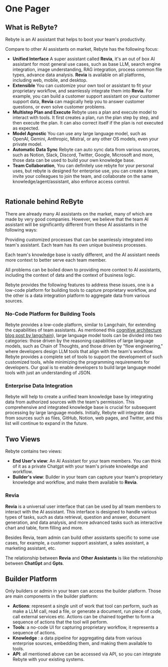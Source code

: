 # One Pager

## What is ReByte?

Rebyte is an AI assistant that helps to boot your team's productivity.

Compare to other AI assistants on market, Rebyte has the following focus:

* **Unified Interface** A super assistant called **Revia**, it's an out of box AI assistant for most general use cases, such as base LLM, search engine integration, image understanding, RAG integration, process common file types, advance data analysis. **Revia** is available on all platforms, including web, mobile, and desktop.
* **Extensible** You can customize your own tool or assistant to fit your proprietary workflow, and seamlessly integrate them into **Revia**. For example, you can build a customer support assistant on your customer support data, **Revia** can magically help you to answer customer questions, or even solve customer problems.
* **Multistep Plan and Execute** Rebyte uses a plan and execute model to interact with tools. It first creates a plan, run the plan step by step, and then execute the plan. It can also correct itself if the plan is not executed as expected.
* **Model Agnostic** You can use any large language model, such as OpenAI, Gemini, Anthropic, Mistral, or any other OS models, even your private model.
* **Automatic Data Sync** Rebyte can auto sync data from various sources, such as Notion, Slack, Discord, Twitter, Google, Microsoft and more, those data can be used to build your own knowledge base.
* **Team Collaboration**, You can definitely use rebyte for your personal uses, but rebyte is designed for enterprise use, you can create a team, invite your colleagues to join the team, and collaborate on the same knowledge/agent/assistant, also enforce access control.

<figure><img src=".gitbook/assets/image (9).png" alt=""><figcaption></figcaption></figure>

## Rationale behind ReByte

There are already many AI assistants on the market, many of which are made by very good companies. However, we believe that the team AI assistant will be significantly different from these AI assistants in the following ways:

Providing customized processes that can be seamlessly integrated into team's assistant. Each team has its own unique business processes.

Each team's knowledge base is vastly different, and the AI assistant needs more context to better serve each team member.

All problems can be boiled down to providing more context to AI assistants, including the context of data and the context of business logic.

Rebyte provides the following features to address these issues, one is a low-code platform for building tools to capture proprietary workflow, and the other is a data integration platform to aggregate data from various sources.

### No-Code Platform for Building Tools

Rebyte provides a low-code platform, similar to Langchain, for extending the capabilities of team assistants. As mentioned this [cognitive architecture blog post by langchain](https://blog.langchain.dev/openais-bet-on-a-cognitive-architecture/)), large language model tools can be divided into two categories: those driven by the reasoning capabilities of large language models, such as Chain of Thoughts, and those driven by "flow engineering," where developers design LLM tools that align with the team's workflow. Rebyte provides a complete set of tools to support the development of such customized tools, while minimizing the programming requirements for developers. Our goal is to enable developers to build large language model tools with just an understanding of JSON.

### Enterprise Data Integration

Rebyte will help to create a unified team knowledge base by integrating data from authorized sources with the team's permission. This comprehensive and integrated knowledge base is crucial for subsequent processing by large language models. Initially, Rebyte will integrate data from sources such as files, GitHub, Notion, web pages, and Twitter, and this list will continue to expand in the future.

[//]: # (Data security is a constant concern within enterprises, and this is also true for team assistants. Rebyte has designed a role-based access control system that aims to provide enterprise IT personnel with the utmost flexibility in controlling which data can be accessed by whom.)


## Two Views

Rebyte contains two views:

* **End User's view**: An AI Assistant for your team members. You can think of it as a private Chatgpt with your team's private knowledge and workflow.
* **Builder's view**: Builder in your team can capture your team's proprietary knowledge and workflow, and make them available to **Revia**.

### Revia

**Revia** is a universal user interface that can be used by all team members to interact with the AI assistant. This interface is designed to handle various types of tasks, such as data retrieval, question and answer, document generation, and data analysis, and more advanced tasks such as interactive chart and table, form filling and more.

Besides Revia, team admin can build other assistants specific to some use cases, for example, a customer support assistant, a sales assistant, a marketing assistant, etc.

The relationship between **Revia** and **Other Assistants** is like the relationship between **ChatGpt** and **Gpts**.

## Builder Platform

Only builders or admin in your team can access the builder platform. Those are main components in the builder platform:

* **Actions**: represent a single unit of work that tool can perform, such as make a LLM call, read a file, or generate a document, run piece of code, call external services etc. Actions can be chained together to form a sequence of actions that the tool will perform.
* **Tools**: a no-code UI for capturing proprietary workflow, it represents a sequence of actions.
* **Knowledge** : a data pipeline for aggregating data from various enterprise sources, embedding them, and making them available to tools.
* **API**: all mentioned above can be accessed via API, so you can integrate Rebyte with your existing systems.
